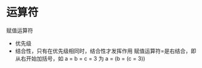 # 运算符

赋值运算符

- 优先级
- 结合性，只有在优先级相同时，结合性才发挥作用
  赋值运算符=是右结合，即从右开始加括号，如 a = b = c = 3 为 a = (b = (c = 3))
